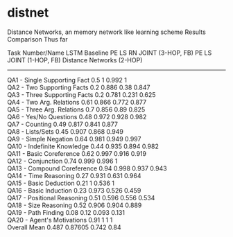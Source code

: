 # distnet
Distance Networks, an memory network like learning scheme
Results Comparison Thus far

Task Number/Name                LSTM Baseline    PE LS RN JOINT (3-HOP, FB)    PE LS JOINT (1-HOP, FB)    Distance Networks (2-HOP)                                                                                                                                               
----------------------------  ---------------  ----------------------------  -------------------------  ---------------------------                                                                                                                                               
QA1 - Single Supporting Fact            0.5                         1                            0.992                        1                                                                                                                                                   
QA2 - Two Supporting Facts              0.2                         0.886                        0.38                         0.847                                                                                                                                               
QA3 - Three Supporting Facts            0.2                         0.781                        0.231                        0.625                                                                                                                                               
QA4 - Two Arg. Relations                0.61                        0.866                        0.772                        0.877                                                                                                                                               
QA5 - Three Arg. Relations              0.7                         0.856                        0.89                         0.825                                                                                                                                               
QA6 - Yes/No Questions                  0.48                        0.972                        0.928                        0.982                                                                                                                                               
QA7 - Counting                          0.49                        0.817                        0.841                        0.877                                                                                                                                               
QA8 - Lists/Sets                        0.45                        0.907                        0.868                        0.949                                                                                                                                               
QA9 - Simple Negation                   0.64                        0.981                        0.949                        0.997                                                                                                                                               
QA10 - Indefinite Knowledge             0.44                        0.935                        0.894                        0.982                                                                                                                                               
QA11 - Basic Coreference                0.62                        0.997                        0.916                        0.919                                                                                                                                               
QA12 - Conjunction                      0.74                        0.999                        0.996                        1                                                                                                                                                   
QA13 - Compound Coreference             0.94                        0.998                        0.937                        0.943                                                                                                                                               
QA14 - Time Reasoning                   0.27                        0.931                        0.631                        0.964                                                                                                                                               
QA15 - Basic Deduction                  0.21                        1                            0.536                        1                                                                                                                                                   
QA16 - Basic Induction                  0.23                        0.973                        0.526                        0.459                                                                                                                                               
QA17 - Positional Reasoning             0.51                        0.596                        0.556                        0.534                                                                                                                                               
QA18 - Size Reasoning                   0.52                        0.906                        0.904                        0.889                                                                                                                                               
QA19 - Path Finding                     0.08                        0.12                         0.093                        0.131                                                                                                                                               
QA20 - Agent's Motivations              0.91                        1                            1                            1                                                                                                                                                   
Overall Mean                            0.487                       0.87605                      0.742                        0.84    
